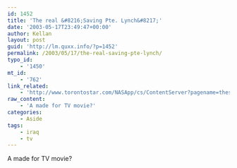 ```yaml
---
id: 1452
title: 'The real &#8216;Saving Pte. Lynch&#8217;'
date: '2003-05-17T23:49:47+00:00'
author: Kellan
layout: post
guid: 'http://lm.quxx.info/?p=1452'
permalink: /2003/05/17/the-real-saving-pte-lynch/
typo_id:
    - '1450'
mt_id:
    - '762'
link_related:
    - 'http://www.torontostar.com/NASApp/cs/ContentServer?pagename=thestar/Layout/Article_Type1&call_pageid=971358637177&c=Article&cid=1051643375850'
raw_content:
    - 'A made for TV movie?'
categories:
    - Aside
tags:
    - iraq
    - tv
---
```


A made for TV movie?